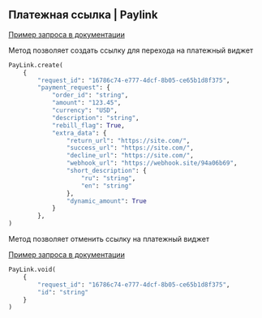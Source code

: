 ## Платежная ссылка | Paylink

[Пример запроса в документации](https://api.payselection.com/#tag/Platezhnaya-ssylka-or-Paylink/operation/Paylink%20Create)

Метод позволяет создать ссылку для перехода на платежный виджет

```python
PayLink.create(
    {
        "request_id": "16786c74-e777-4dcf-8b05-ce65b1d8f375",
        "payment_request": {
            "order_id": "string",
            "amount": "123.45",
            "currency": "USD",
            "description": "string",
            "rebill_flag": True,
            "extra_data": {
                "return_url": "https://site.com/",
                "success_url": "https://site.com/",
                "decline_url": "https://site.com/",
                "webhook_url": "https://webhook.site/94a06b69",
                "short_description": {
                    "ru": "string",
                    "en": "string"
                },
                "dynamic_amount": True
            }
        },
)
```

Метод позволяет отменить ссылку на платежный виджет

[Пример запроса в документации](https://api.payselection.com/#tag/Platezhnaya-ssylka-or-Paylink/operation/Paylink%20Void)

```python
PayLink.void(
    {
        "request_id": "16786c74-e777-4dcf-8b05-ce65b1d8f375",
        "id": "string"
    }
)
```
